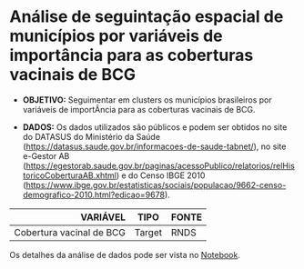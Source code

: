 # Análise de seguintação espacial de municípios por variáveis de importância para as coberturas vacinais de BCG

* **OBJETIVO:** Seguimentar em clusters os municípios brasileiros por variáveis de importÂncia para as coberturas vacinais de BCG.

* **DADOS:** Os dados utilizados são públicos e podem ser obtidos no site do DATASUS do Ministério da Saúde (https://datasus.saude.gov.br/informacoes-de-saude-tabnet/), no site e-Gestor AB (https://egestorab.saude.gov.br/paginas/acessoPublico/relatorios/relHistoricoCoberturaAB.xhtml) e do Censo IBGE 2010 (https://www.ibge.gov.br/estatisticas/sociais/populacao/9662-censo-demografico-2010.html?edicao=9678).

| **VARIÁVEL** | **TIPO** | **FONTE** |
|---:|:---:|:---|
| Cobertura vacinal de BCG | Target | RNDS |

Os detalhes da análise de dados pode ser vista no [Notebook](https://github.com/pedrodesa/machine_learning_geo_segmentation_BCG-coverage/blob/main/analise_bcg.ipynb).
